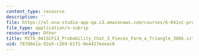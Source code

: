 ```yaml
---
content_type: resource
description: ''
file: https://ol-ocw-studio-app-qa.s3.amazonaws.com/courses/6-041sc-probabilistic-systems-analysis-and-applied-probability-fall-2013/787d8e1a92a5c269b1f20e4427eeeac6_MIT6_041SCF13_Probability_that_3_Pieces_Form_a_Triangle_300k.srt
file_type: application/x-subrip
resourcetype: Other
title: MIT6_041SCF13_Probability_that_3_Pieces_Form_a_Triangle_300k.srt
uid: 787d8e1a-92a5-c269-b1f2-0e4427eeeac6
---
```

